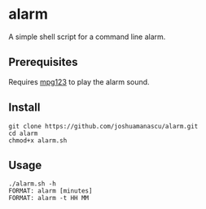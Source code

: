 # alarm

A simple shell script for a command line alarm.

## Prerequisites
Requires [mpg123](https://mpg123.de/) to play the alarm sound.

## Install
```
git clone https://github.com/joshuamanascu/alarm.git
cd alarm
chmod+x alarm.sh
```

## Usage
```
./alarm.sh -h
FORMAT: alarm [minutes] 
FORMAT: alarm -t HH MM
```
